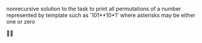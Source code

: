 nonrecursive solution to the task to print all permutations of a number represented by template such as '101**10*1' where asterisks may be either one or zero


